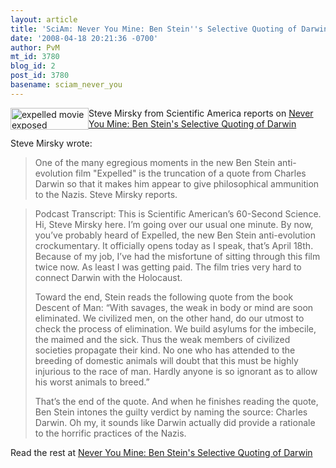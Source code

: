 ```yaml
---
layout: article
title: 'SciAm: Never You Mine: Ben Stein''s Selective Quoting of Darwin'
date: '2008-04-18 20:21:36 -0700'
author: PvM
mt_id: 3780
blog_id: 2
post_id: 3780
basename: sciam_never_you
---
```

<a href="http://www.expelledexposed.com/"><img src="http://pandasthumb.org/archives/banner-thumb-125x35.jpg" alt="expelled movie exposed" width="125" height="35" style="float:left;" /></a>Steve Mirsky from Scientific America reports on [Never You Mine: Ben Stein's Selective Quoting of Darwin](http://www.sciam.com/podcast/episode.cfm?id=61D30BEB-A65E-7583-BB264FABBD4CD879)

Steve Mirsky wrote:

> One of the many egregious moments in the new Ben Stein anti-evolution film "Expelled" is the truncation of a quote from Charles Darwin so that it makes him appear to give philosophical ammunition to the Nazis. Steve Mirsky reports.

> Podcast Transcript: This is Scientific American’s 60-Second Science.  Hi, Steve Mirsky here.  I’m going over our usual one minute.  By now, you’ve probably heard of Expelled, the new Ben Stein anti-evolution crockumentary.  It officially opens today as I speak, that’s April 18th.  Because of my job, I’ve had the misfortune of sitting through this film twice now.  As least I was getting paid.  The film tries very hard to connect Darwin with the Holocaust.
> 
> Toward the end, Stein reads the following quote from the book Descent of Man: “With savages, the weak in body or mind are soon eliminated. We civilized men, on the other hand, do our utmost to check the process of elimination. We build asylums for the imbecile, the maimed and the sick. Thus the weak members of civilized societies propagate their kind. No one who has attended to the breeding of domestic animals will doubt that this must be highly injurious to the race of man. Hardly anyone is so ignorant as to allow his worst animals to breed.”
> 
> That’s the end of the quote.  And when he finishes reading the quote, Ben Stein intones the guilty verdict by naming the source: Charles Darwin.  Oh my, it sounds like Darwin actually did provide a rationale to the horrific practices of the Nazis.

Read the rest at [Never You Mine: Ben Stein's Selective Quoting of Darwin](http://www.sciam.com/podcast/episode.cfm?id=61D30BEB-A65E-7583-BB264FABBD4CD879)
